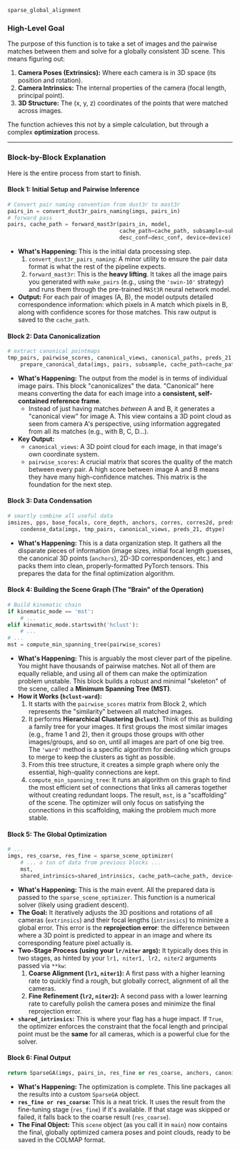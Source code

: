 `sparse_global_alignment` 

### High-Level Goal

The purpose of this function is to take a set of images and the pairwise matches between them and solve for a globally consistent 3D scene. This means figuring out:
1.  **Camera Poses (Extrinsics):** Where each camera is in 3D space (its position and rotation).
2.  **Camera Intrinsics:** The internal properties of the camera (focal length, principal point).
3.  **3D Structure:** The (x, y, z) coordinates of the points that were matched across images.

The function achieves this not by a simple calculation, but through a complex **optimization** process.

---

### Block-by-Block Explanation

Here is the entire process from start to finish.

#### Block 1: Initial Setup and Pairwise Inference
```python
# Convert pair naming convention from dust3r to mast3r
pairs_in = convert_dust3r_pairs_naming(imgs, pairs_in)
# forward pass
pairs, cache_path = forward_mast3r(pairs_in, model,
                                   cache_path=cache_path, subsample=subsample,
                                   desc_conf=desc_conf, device=device)
```
*   **What's Happening:** This is the initial data processing step.
    1.  `convert_dust3r_pairs_naming`: A minor utility to ensure the pair data format is what the rest of the pipeline expects.
    2.  `forward_mast3r`: This is the **heavy lifting**. It takes all the image pairs you generated with `make_pairs` (e.g., using the `'swin-10'` strategy) and runs them through the pre-trained `MASt3R` neural network model.
*   **Output:** For each pair of images (A, B), the model outputs detailed correspondence information: which pixels in A match which pixels in B, along with confidence scores for those matches. This raw output is saved to the `cache_path`.

#### Block 2: Data Canonicalization
```python
# extract canonical pointmaps
tmp_pairs, pairwise_scores, canonical_views, canonical_paths, preds_21 = \
    prepare_canonical_data(imgs, pairs, subsample, cache_path=cache_path, mode='avg-angle', device=device)
```
*   **What's Happening:** The output from the model is in terms of individual image pairs. This block "canonicalizes" the data. "Canonical" here means converting the data for each image into a **consistent, self-contained reference frame**.
    *   Instead of just having matches *between* A and B, it generates a "canonical view" for image A. This view contains a 3D point cloud as seen from camera A's perspective, using information aggregated from all its matches (e.g., with B, C, D...).
*   **Key Output:**
    *   `canonical_views`: A 3D point cloud for each image, in that image's own coordinate system.
    *   `pairwise_scores`: A crucial matrix that scores the quality of the match between every pair. A high score between image A and B means they have many high-confidence matches. This matrix is the foundation for the next step.

#### Block 3: Data Condensation
```python
# smartly combine all useful data
imsizes, pps, base_focals, core_depth, anchors, corres, corres2d, preds_21 = \
    condense_data(imgs, tmp_pairs, canonical_views, preds_21, dtype)
```
*   **What's Happening:** This is a data organization step. It gathers all the disparate pieces of information (image sizes, initial focal length guesses, the canonical 3D points (`anchors`), 2D-3D correspondences, etc.) and packs them into clean, properly-formatted PyTorch tensors. This prepares the data for the final optimization algorithm.

#### Block 4: Building the Scene Graph (The "Brain" of the Operation)
```python
# Build kinematic chain
if kinematic_mode == 'mst':
    # ...
elif kinematic_mode.startswith('hclust'):
    # ...
# ...
mst = compute_min_spanning_tree(pairwise_scores)
```
*   **What's Happening:** This is arguably the most clever part of the pipeline. You might have thousands of pairwise matches. Not all of them are equally reliable, and using all of them can make the optimization problem unstable. This block builds a robust and minimal "skeleton" of the scene, called a **Minimum Spanning Tree (MST)**.
*   **How it Works (`hclust-ward`):**
    1.  It starts with the `pairwise_scores` matrix from Block 2, which represents the "similarity" between all matched images.
    2.  It performs **Hierarchical Clustering (`hclust`)**. Think of this as building a family tree for your images. It first groups the most similar images (e.g., frame 1 and 2), then it groups those groups with other images/groups, and so on, until all images are part of one big tree. The `'ward'` method is a specific algorithm for deciding which groups to merge to keep the clusters as tight as possible.
    3.  From this tree structure, it creates a simple graph where only the essential, high-quality connections are kept.
    4.  `compute_min_spanning_tree`: It runs an algorithm on this graph to find the most efficient set of connections that links all cameras together without creating redundant loops. The result, `mst`, is a "scaffolding" of the scene. The optimizer will only focus on satisfying the connections in this scaffolding, making the problem much more stable.

#### Block 5: The Global Optimization
```python
# ...
imgs, res_coarse, res_fine = sparse_scene_optimizer(
    # ... a ton of data from previous blocks ...
    mst,
    shared_intrinsics=shared_intrinsics, cache_path=cache_path, device=device, dtype=dtype, **kw)
```
*   **What's Happening:** This is the main event. All the prepared data is passed to the `sparse_scene_optimizer`. This function is a numerical solver (likely using gradient descent).
*   **The Goal:** It iteratively adjusts the 3D positions and rotations of all cameras (`extrinsics`) and their focal lengths (`intrinsics`) to minimize a global error. This error is the **reprojection error**: the difference between where a 3D point is predicted to appear in an image and where its corresponding feature pixel actually is.
*   **Two-Stage Process (using your `lr/niter` args):** It typically does this in two stages, as hinted by your `lr1, niter1, lr2, niter2` arguments passed via `**kw`:
    1.  **Coarse Alignment (`lr1`, `niter1`):** A first pass with a higher learning rate to quickly find a rough, but globally correct, alignment of all the cameras.
    2.  **Fine Refinement (`lr2`, `niter2`):** A second pass with a lower learning rate to carefully polish the camera poses and minimize the final reprojection error.
*   **`shared_intrinsics`:** This is where your flag has a huge impact. If `True`, the optimizer enforces the constraint that the focal length and principal point must be the **same** for all cameras, which is a powerful clue for the solver.

#### Block 6: Final Output
```python
return SparseGA(imgs, pairs_in, res_fine or res_coarse, anchors, canonical_paths)
```
*   **What's Happening:** The optimization is complete. This line packages all the results into a custom `SparseGA` object.
*   **`res_fine or res_coarse`:** This is a neat trick. It uses the result from the fine-tuning stage (`res_fine`) if it's available. If that stage was skipped or failed, it falls back to the coarse result (`res_coarse`).
*   **The Final Object:** This `scene` object (as you call it in `main`) now contains the final, globally optimized camera poses and point clouds, ready to be saved in the COLMAP format.
